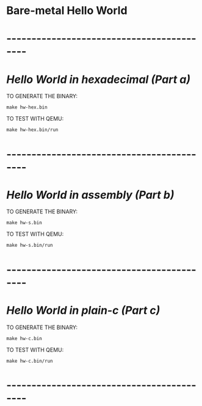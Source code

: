 # Bare-metal Hello World
# ------------------------------------------
# _Hello World in hexadecimal (Part a)_

TO GENERATE THE BINARY:

`make hw-hex.bin`

TO TEST WITH QEMU:

`make hw-hex.bin/run`
# ------------------------------------------

# _Hello World in assembly (Part b)_

TO GENERATE THE BINARY:

`make hw-s.bin`

TO TEST WITH QEMU:

`make hw-s.bin/run`
# ------------------------------------------

# _Hello World in plain-c (Part c)_

TO GENERATE THE BINARY:

`make hw-c.bin`

TO TEST WITH QEMU:

`make hw-c.bin/run`
# ------------------------------------------